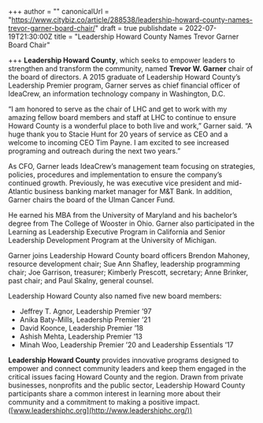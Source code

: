 +++
author = ""
canonicalUrl = "https://www.citybiz.co/article/288538/leadership-howard-county-names-trevor-garner-board-chair/"
draft = true
publishdate = 2022-07-19T21:30:00Z
title = "Leadership Howard County Names Trevor Garner Board Chair"

+++
**Leadership Howard County**, which seeks to empower leaders to strengthen and transform the community, named **Trevor W. Garner** chair of the board of directors. A 2015 graduate of Leadership Howard County’s Leadership Premier program, Garner serves as chief financial officer of IdeaCrew, an information technology company in Washington, D.C.

“I am honored to serve as the chair of LHC and get to work with my amazing fellow board members and staff at LHC to continue to ensure Howard County is a wonderful place to both live and work,” Garner said. “A huge thank you to Stacie Hunt for 20 years of service as CEO and a welcome to incoming CEO Tim Payne. I am excited to see increased programing and outreach during the next two years.”

As CFO, Garner leads IdeaCrew’s management team focusing on strategies, policies, procedures and implementation to ensure the company’s continued growth. Previously, he was executive vice president and mid-Atlantic business banking market manager for M&T Bank. In addition, Garner chairs the board of the Ulman Cancer Fund.

He earned his MBA from the University of Maryland and his bachelor’s degree from The College of Wooster in Ohio. Garner also participated in the Learning as Leadership Executive Program in California and Senior Leadership Development Program at the University of Michigan.

Garner joins Leadership Howard County board officers Brendon Mahoney, resource development chair; Sue Ann Shafley, leadership programming chair; Joe Garrison, treasurer; Kimberly Prescott, secretary; Anne Brinker, past chair; and Paul Skalny, general counsel.

Leadership Howard County also named five new board members:

* Jeffrey T. Agnor, Leadership Premier ’97
* Anika Baty-Mills, Leadership Premier ’21
* David Koonce, Leadership Premier ’18
* Ashish Mehta, Leadership Premier ’13
* Minah Woo, Leadership Premier ’20 and Leadership Essentials ’17

**Leadership Howard County** provides innovative programs designed to empower and connect community leaders and keep them engaged in the critical issues facing Howard County and the region. Drawn from private businesses, nonprofits and the public sector, Leadership Howard County participants share a common interest in learning more about their community and a commitment to making a positive impact. ([www.leadershiphc.org](http://www.leadershiphc.org/))